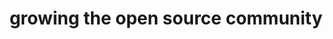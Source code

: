 ---
title: growing the open source community
image: assets\images\memes\growing-the-open-source-community.png
---